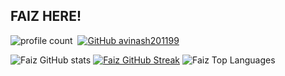 ## FAIZ HERE! 

![profile count](https://komarev.com/ghpvc/?username=faizrahmang&color=red)&nbsp;
[![GitHub avinash201199](https://img.shields.io/github/followers/faizrahmang?label=follow&style=social)](https://github.com/avinash201199)&nbsp;



![Faiz GitHub stats](https://github-readme-stats.vercel.app/api?username=faizrahmang&theme=dark&show_icons=true)
[![Faiz GitHub Streak](https://streak-stats.demolab.com/?user=faizrahmang&theme=dark)](https://git.io/streak-stats)
![Faiz Top Languages](https://github-readme-stats.vercel.app/api/top-langs/?username=faizrahmang&layout=compact&theme=dark&hide=css,html,makefile)
